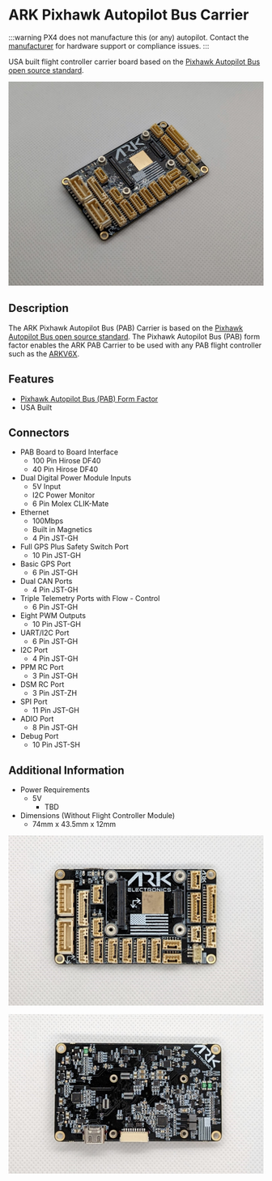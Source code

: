 # ARK Pixhawk Autopilot Bus Carrier

:::warning PX4 does not manufacture this (or any) autopilot. Contact the [manufacturer](https://arkelectron.com/contact-us/) for hardware support or compliance issues. :::

USA built flight controller carrier board based on the [Pixhawk Autopilot Bus open source standard](https://github.com/pixhawk/Pixhawk-Standards).

![ARKPAB Main Photo](../../assets/flight_controller/arkpab/ARKPAB-main.jpg)

## Description
The ARK Pixhawk Autopilot Bus (PAB) Carrier is based on the [Pixhawk Autopilot Bus open source standard](https://github.com/pixhawk/Pixhawk-Standards). The Pixhawk Autopilot Bus (PAB) form factor enables the ARK PAB Carrier to be used with any PAB flight controller such as the [ARKV6X](../flight_controller/arkv6x.md).

## Features
- [Pixhawk Autopilot Bus (PAB) Form Factor](https://github.com/pixhawk/Pixhawk-Standards/blob/master/DS-010%20Pixhawk%20Autopilot%20Bus%20Standard.pdf?_ga=2.20605755.2081055420.1671562222-391294592.1671562222)
- USA Built

## Connectors
- PAB Board to Board Interface
    - 100 Pin Hirose DF40
    - 40 Pin Hirose DF40
- Dual Digital Power Module Inputs
    - 5V Input
    - I2C Power Monitor
    - 6 Pin Molex CLIK-Mate
- Ethernet
    - 100Mbps
    - Built in Magnetics
    - 4 Pin JST-GH
- Full GPS Plus Safety Switch Port
    - 10 Pin JST-GH
- Basic GPS Port
    - 6 Pin JST-GH
- Dual CAN Ports
    - 4 Pin JST-GH
- Triple Telemetry Ports with Flow - Control
    - 6 Pin JST-GH
- Eight PWM Outputs
    - 10 Pin JST-GH
- UART/I2C Port
    - 6 Pin JST-GH
- I2C Port
    - 4 Pin JST-GH
- PPM RC Port
    - 3 Pin JST-GH
- DSM RC Port
    - 3 Pin JST-ZH
- SPI Port
    - 11 Pin JST-GH
- ADIO Port
    - 8 Pin JST-GH
- Debug Port
    - 10 Pin JST-SH

## Additional Information
- Power Requirements
    - 5V
        - TBD
- Dimensions (Without Flight Controller Module)
    - 74mm x 43.5mm x 12mm

![ARKPAB Top Down Photo](../../assets/flight_controller/arkpab/ARKPAB-top.jpg)

![ARKPAB Bottom Photo](../../assets/flight_controller/arkpab/ARKPAB-back2.jpg)